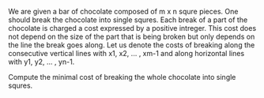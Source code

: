 We are given a bar of chocolate composed of m x n squre pieces. One should break the chocolate into single 
squres. Each break of a part of the chocolate is charged a cost expressed by a positive intreger. This cost does 
not depend on the size of the part that is being broken but only depends on the line the break goes along.
Let us denote the costs of breaking along the consecutive vertical lines with x1, x2, ... , xm-1 and along
horizontal lines with y1, y2, ... , yn-1.

Compute the minimal cost of breaking the whole chocolate into single squres.

